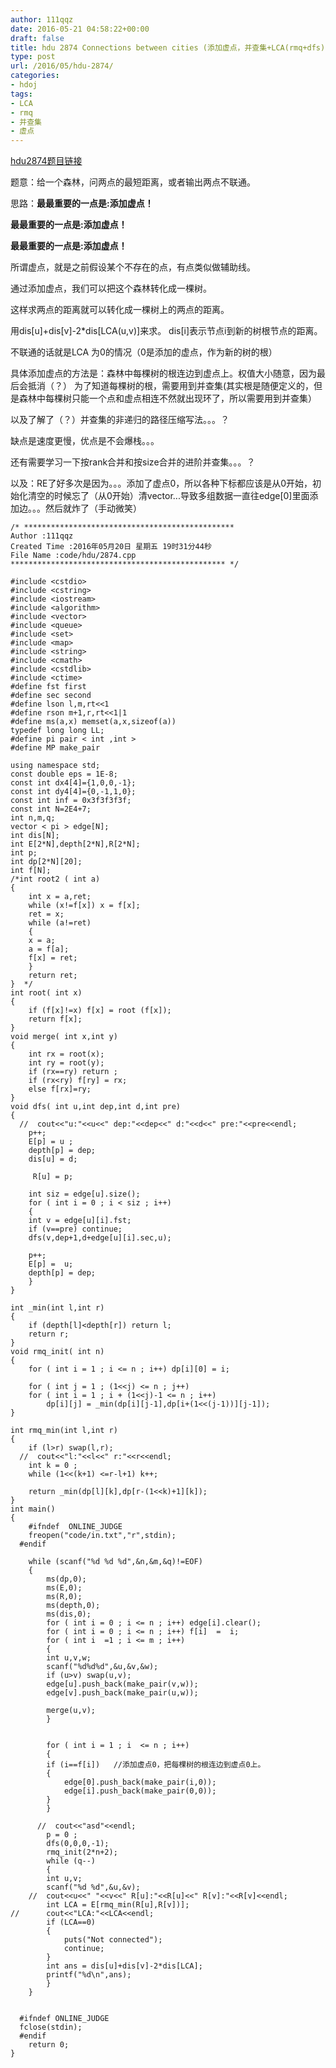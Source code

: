 ```yaml
---
author: 111qqz
date: 2016-05-21 04:58:22+00:00
draft: false
title: hdu 2874 Connections between cities (添加虚点，并查集+LCA(rmq+dfs))
type: post
url: /2016/05/hdu-2874/
categories:
- hdoj
tags:
- LCA
- rmq
- 并查集
- 虚点
---
```


[hdu2874题目链接](http://acm.hdu.edu.cn/showproblem.php?pid=2874)

题意：给一个森林，问两点的最短距离，或者输出两点不联通。

思路：**最最重要的一点是:添加虚点！**

**最最重要的一点是:添加虚点！**

**最最重要的一点是:添加虚点！**

所谓虚点，就是之前假设某个不存在的点，有点类似做辅助线。

通过添加虚点，我们可以把这个森林转化成一棵树。

这样求两点的距离就可以转化成一棵树上的两点的距离。

用dis[u]+dis[v]-2*dis[LCA(u,v)]来求。 dis[i]表示节点i到新的树根节点的距离。

不联通的话就是LCA 为0的情况（0是添加的虚点，作为新的树的根）

具体添加虚点的方法是：森林中每棵树的根连边到虚点上。权值大小随意，因为最后会抵消（？） 为了知道每棵树的根，需要用到并查集(其实根是随便定义的，但是森林中每棵树只能一个点和虚点相连不然就出现环了，所以需要用到并查集）

以及了解了（？）并查集的非递归的路径压缩写法。。。？

缺点是速度更慢，优点是不会爆栈。。。

还有需要学习一下按rank合并和按size合并的进阶并查集。。。？

以及：RE了好多次是因为。。。添加了虚点0，所以各种下标都应该是从0开始，初始化清空的时候忘了（从0开始）清vector...导致多组数据一直往edge[0]里面添加边。。。然后就炸了（手动微笑）









    
    /* ***********************************************
    Author :111qqz
    Created Time :2016年05月20日 星期五 19时31分44秒
    File Name :code/hdu/2874.cpp
    ************************************************ */
    
    #include <cstdio>
    #include <cstring>
    #include <iostream>
    #include <algorithm>
    #include <vector>
    #include <queue>
    #include <set>
    #include <map>
    #include <string>
    #include <cmath>
    #include <cstdlib>
    #include <ctime>
    #define fst first
    #define sec second
    #define lson l,m,rt<<1
    #define rson m+1,r,rt<<1|1
    #define ms(a,x) memset(a,x,sizeof(a))
    typedef long long LL;
    #define pi pair < int ,int >
    #define MP make_pair
    
    using namespace std;
    const double eps = 1E-8;
    const int dx4[4]={1,0,0,-1};
    const int dy4[4]={0,-1,1,0};
    const int inf = 0x3f3f3f3f;
    const int N=2E4+7;
    int n,m,q;
    vector < pi > edge[N];
    int dis[N];
    int E[2*N],depth[2*N],R[2*N];
    int p;
    int dp[2*N][20];
    int f[N];
    /*int root2 ( int a)
    {
        int x = a,ret;
        while (x!=f[x]) x = f[x];
        ret = x;
        while (a!=ret)
        {
    	x = a;
    	a = f[a];
    	f[x] = ret;
        }
        return ret;
    }  */
    int root( int x)
    {
        if (f[x]!=x) f[x] = root (f[x]);
        return f[x];
    }
    void merge( int x,int y)
    {
        int rx = root(x);
        int ry = root(y);
        if (rx==ry) return ;
        if (rx<ry) f[ry] = rx;
        else f[rx]=ry;
    }
    void dfs( int u,int dep,int d,int pre)
    {
      //  cout<<"u:"<<u<<" dep:"<<dep<<" d:"<<d<<" pre:"<<pre<<endl;
        p++;
        E[p] = u ;
        depth[p] = dep;
        dis[u] = d;
    
         R[u] = p;
    
        int siz = edge[u].size();
        for ( int i = 0 ; i < siz ; i++)
        {
    	int v = edge[u][i].fst;
    	if (v==pre) continue;
    	dfs(v,dep+1,d+edge[u][i].sec,u);
    
    	p++;
    	E[p] =  u;
    	depth[p] = dep;
        }
    }
    
    int _min(int l,int r)
    {
        if (depth[l]<depth[r]) return l;
        return r;
    }
    void rmq_init( int n)
    {
        for ( int i = 1 ; i <= n ; i++) dp[i][0] = i;
    
        for ( int j = 1 ; (1<<j) <= n ; j++)
    	for ( int i = 1 ; i + (1<<j)-1 <= n ; i++)
    	    dp[i][j] = _min(dp[i][j-1],dp[i+(1<<(j-1))][j-1]);
    }
    
    int rmq_min(int l,int r)
    {
        if (l>r) swap(l,r);
      //  cout<<"l:"<<l<<" r:"<<r<<endl;
        int k = 0 ;
        while (1<<(k+1) <=r-l+1) k++;
    
        return _min(dp[l][k],dp[r-(1<<k)+1][k]);
    }
    int main()
    {
    	#ifndef  ONLINE_JUDGE 
    	freopen("code/in.txt","r",stdin);
      #endif
    
    	while (scanf("%d %d %d",&n,&m,&q)!=EOF)
    	{
    	    ms(dp,0);
    	    ms(E,0);
    	    ms(R,0);
    	    ms(depth,0);
    	    ms(dis,0);
    	    for ( int i = 0 ; i <= n ; i++) edge[i].clear();
    	    for ( int i = 0 ; i <= n ; i++) f[i]  =  i;
    	    for ( int i  =1 ; i <= m ; i++)
    	    {
    		int u,v,w;
    		scanf("%d%d%d",&u,&v,&w);
    		if (u>v) swap(u,v);
    		edge[u].push_back(make_pair(v,w));
    		edge[v].push_back(make_pair(u,w));
    
    		merge(u,v);
    	    }
    	    
    
    	    for ( int i = 1 ; i  <= n ; i++)
    	    {
    		if (i==f[i])   //添加虚点0，把每棵树的根连边到虚点0上。
    		{
    		    edge[0].push_back(make_pair(i,0));
    		    edge[i].push_back(make_pair(0,0));
    		}
    	    }
    
    	  //  cout<<"asd"<<endl;
    	    p = 0 ;
    	    dfs(0,0,0,-1);
    	    rmq_init(2*n+2);
    	    while (q--)
    	    {
    		int u,v;
    		scanf("%d %d",&u,&v);
    	//	cout<<u<<" "<<v<<" R[u]:"<<R[u]<<" R[v]:"<<R[v]<<endl;
    		int LCA = E[rmq_min(R[u],R[v])]; 
    //		cout<<"LCA:"<<LCA<<endl;
    		if (LCA==0)
    		{
    		    puts("Not connected");
    		    continue;
    		}
    		int ans = dis[u]+dis[v]-2*dis[LCA];
    		printf("%d\n",ans);
    	    }
    	}
    	
    
      #ifndef ONLINE_JUDGE  
      fclose(stdin);
      #endif
        return 0;
    }
    
